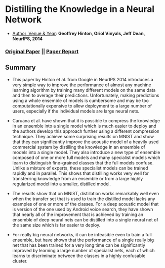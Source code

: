 # Distilling the Knowledge in a Neural Network
- <ins>Author, Venue & Year</ins>: **Geoffrey Hinton, Oriol Vinyals, Jeff Dean, NeurIPS, 2014**
### [Original Paper](https://arxiv.org/abs/1503.02531) || [Paper Report](https://github.com/AdiNarendra98/Papers-on-Vision/blob/main/Paper%20Summaries/09.Distilling%20the%20Knowledge%20in%20a%20Neural%20Network/Distilling%20the%20knowledge%20in%20a%20neural%20network.pdf)

## Summary

* This paper by Hinton et al. from Google in NeurIPS 2014 introduces a very simple way to improve the performance of almost any machine learning algorithm by training many different models on the same data and then to average their predictions. Unfortunately, making predictions using a whole ensemble of models is cumbersome and may be too computationally expensive to allow deployment to a large number of users, especially if the individual models are large neural nets.

* Caruana et al. have shown that it is possible to compress the knowledge in an ensemble into a single model which is much easier to deploy and the authors develop this approach further using a different compression technique. They achieve some surprising results on MNIST and show that they can significantly improve the acoustic model of a heavily used commercial system by distilling the knowledge in an ensemble of models into a single model. They also introduce a new type of ensemble composed of one or more full models and many specialist models which learn to distinguish fine-grained classes that the full models confuse. Unlike a mixture of experts, these specialist models can be trained rapidly and in parallel. This shows that distilling works very well for transferring knowledge from an ensemble or from a large highly regularized model into a smaller, distilled model.

* The results show that on MNIST, distillation works remarkably well even when the transfer set that is used to train the distilled model lacks any examples of one or more of the classes. For a deep acoustic model that is version of the one used by Android voice search, they have shown that nearly all of the improvement that is achieved by training an ensemble of deep neural nets can be distilled into a single neural net of the same size which is far easier to deploy.

* For really big neural networks, it can be infeasible even to train a full ensemble, but have shown that the performance of a single really big net that has been trained for a very long time can be significantly improved by learning a large number of specialist nets, each of which learns to discriminate between the classes in a highly confusable cluster.
